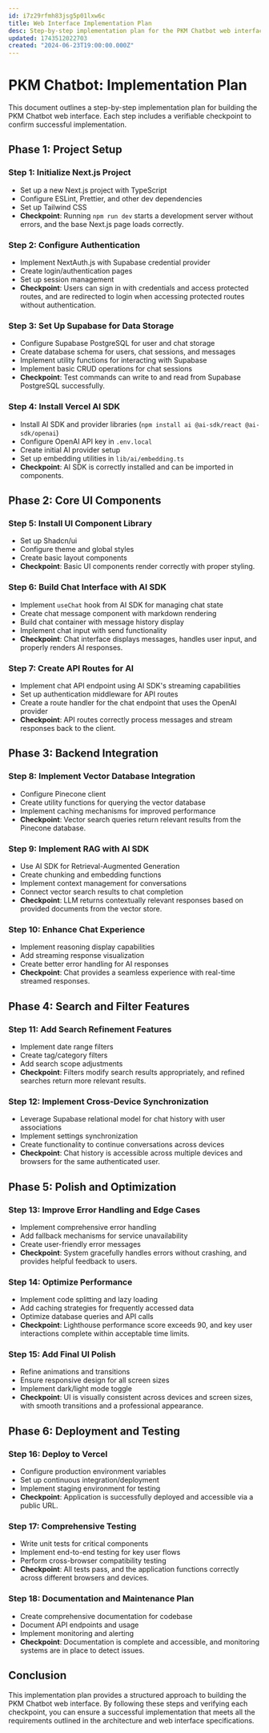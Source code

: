 ```yaml
---
id: i7z29rfmh83jsg5p01lxw6c
title: Web Interface Implementation Plan
desc: Step-by-step implementation plan for the PKM Chatbot web interface
updated: 1743512022703
created: "2024-06-23T19:00:00.000Z"
---
```


# PKM Chatbot: Implementation Plan

This document outlines a step-by-step implementation plan for building the PKM Chatbot web interface. Each step includes a verifiable checkpoint to confirm successful implementation.

## Phase 1: Project Setup

### Step 1: Initialize Next.js Project

- Set up a new Next.js project with TypeScript
- Configure ESLint, Prettier, and other dev dependencies
- Set up Tailwind CSS
- **Checkpoint**: Running `npm run dev` starts a development server without errors, and the base Next.js page loads correctly.

### Step 2: Configure Authentication

- Implement NextAuth.js with Supabase credential provider
- Create login/authentication pages
- Set up session management
- **Checkpoint**: Users can sign in with credentials and access protected routes, and are redirected to login when accessing protected routes without authentication.

### Step 3: Set Up Supabase for Data Storage

- Configure Supabase PostgreSQL for user and chat storage
- Create database schema for users, chat sessions, and messages
- Implement utility functions for interacting with Supabase
- Implement basic CRUD operations for chat sessions
- **Checkpoint**: Test commands can write to and read from Supabase PostgreSQL successfully.

### Step 4: Install Vercel AI SDK

- Install AI SDK and provider libraries (`npm install ai @ai-sdk/react @ai-sdk/openai`)
- Configure OpenAI API key in `.env.local`
- Create initial AI provider setup
- Set up embedding utilities in `lib/ai/embedding.ts`
- **Checkpoint**: AI SDK is correctly installed and can be imported in components.

## Phase 2: Core UI Components

### Step 5: Install UI Component Library

- Set up Shadcn/ui
- Configure theme and global styles
- Create basic layout components
- **Checkpoint**: Basic UI components render correctly with proper styling.

### Step 6: Build Chat Interface with AI SDK

- Implement `useChat` hook from AI SDK for managing chat state
- Create chat message component with markdown rendering
- Build chat container with message history display
- Implement chat input with send functionality
- **Checkpoint**: Chat interface displays messages, handles user input, and properly renders AI responses.

### Step 7: Create API Routes for AI

- Implement chat API endpoint using AI SDK's streaming capabilities
- Set up authentication middleware for API routes
- Create a route handler for the chat endpoint that uses the OpenAI provider
- **Checkpoint**: API routes correctly process messages and stream responses back to the client.

## Phase 3: Backend Integration

### Step 8: Implement Vector Database Integration

- Configure Pinecone client
- Create utility functions for querying the vector database
- Implement caching mechanisms for improved performance
- **Checkpoint**: Vector search queries return relevant results from the Pinecone database.

### Step 9: Implement RAG with AI SDK

- Use AI SDK for Retrieval-Augmented Generation
- Create chunking and embedding functions
- Implement context management for conversations
- Connect vector search results to chat completion
- **Checkpoint**: LLM returns contextually relevant responses based on provided documents from the vector store.

### Step 10: Enhance Chat Experience

- Implement reasoning display capabilities
- Add streaming response visualization
- Create better error handling for AI responses
- **Checkpoint**: Chat provides a seamless experience with real-time streamed responses.

## Phase 4: Search and Filter Features

### Step 11: Add Search Refinement Features

- Implement date range filters
- Create tag/category filters
- Add search scope adjustments
- **Checkpoint**: Filters modify search results appropriately, and refined searches return more relevant results.

### Step 12: Implement Cross-Device Synchronization

- Leverage Supabase relational model for chat history with user associations
- Implement settings synchronization
- Create functionality to continue conversations across devices
- **Checkpoint**: Chat history is accessible across multiple devices and browsers for the same authenticated user.

## Phase 5: Polish and Optimization

### Step 13: Improve Error Handling and Edge Cases

- Implement comprehensive error handling
- Add fallback mechanisms for service unavailability
- Create user-friendly error messages
- **Checkpoint**: System gracefully handles errors without crashing, and provides helpful feedback to users.

### Step 14: Optimize Performance

- Implement code splitting and lazy loading
- Add caching strategies for frequently accessed data
- Optimize database queries and API calls
- **Checkpoint**: Lighthouse performance score exceeds 90, and key user interactions complete within acceptable time limits.

### Step 15: Add Final UI Polish

- Refine animations and transitions
- Ensure responsive design for all screen sizes
- Implement dark/light mode toggle
- **Checkpoint**: UI is visually consistent across devices and screen sizes, with smooth transitions and a professional appearance.

## Phase 6: Deployment and Testing

### Step 16: Deploy to Vercel

- Configure production environment variables
- Set up continuous integration/deployment
- Implement staging environment for testing
- **Checkpoint**: Application is successfully deployed and accessible via a public URL.

### Step 17: Comprehensive Testing

- Write unit tests for critical components
- Implement end-to-end testing for key user flows
- Perform cross-browser compatibility testing
- **Checkpoint**: All tests pass, and the application functions correctly across different browsers and devices.

### Step 18: Documentation and Maintenance Plan

- Create comprehensive documentation for codebase
- Document API endpoints and usage
- Implement monitoring and alerting
- **Checkpoint**: Documentation is complete and accessible, and monitoring systems are in place to detect issues.

## Conclusion

This implementation plan provides a structured approach to building the PKM Chatbot web interface. By following these steps and verifying each checkpoint, you can ensure a successful implementation that meets all the requirements outlined in the architecture and web interface specifications.
